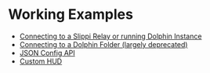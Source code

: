 # Working Examples

* [Connecting to a Slippi Relay or running Dolphin Instance](dolphin-or-relay-connection)
* [Connecting to a Dolphin Folder (largely deprecated)](folder-monitoring)
* [JSON Config API](json-config)
* [Custom HUD](custom-hud)
